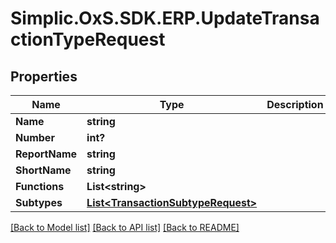 # Simplic.OxS.SDK.ERP.UpdateTransactionTypeRequest

## Properties

Name | Type | Description | Notes
------------ | ------------- | ------------- | -------------
**Name** | **string** |  | [optional] 
**Number** | **int?** |  | [optional] 
**ReportName** | **string** |  | [optional] 
**ShortName** | **string** |  | [optional] 
**Functions** | **List&lt;string&gt;** |  | [optional] 
**Subtypes** | [**List&lt;TransactionSubtypeRequest&gt;**](TransactionSubtypeRequest.md) |  | [optional] 

[[Back to Model list]](../README.md#documentation-for-models) [[Back to API list]](../README.md#documentation-for-api-endpoints) [[Back to README]](../README.md)

